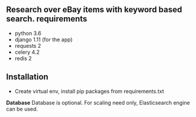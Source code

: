 Research over eBay items with keyword based search.
**requirements**
-
- python 3.6
- django 1.11 (for the app)
- requests 2
- celery 4.2
- redis 2

**Installation**
-
- Create virtual env, install pip packages from requirements.txt

**Database**
Database is optional. For scaling need only, Elasticsearch engine can be used.